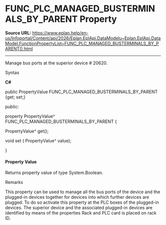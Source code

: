 # FUNC_PLC_MANAGED_BUSTERMINALS_BY_PARENT Property

**Source URL:** https://www.eplan.help/en-us/Infoportal/Content/api/2026/Eplan.EplApi.DataModelu~Eplan.EplApi.DataModel.FunctionPropertyList~FUNC_PLC_MANAGED_BUSTERMINALS_BY_PARENT().html

---

Manage bus ports at the superior device # 20620.

Syntax

**C#**



public PropertyValue FUNC_PLC_MANAGED_BUSTERMINALS_BY_PARENT {get; set;}

public:

property PropertyValue^ FUNC_PLC_MANAGED_BUSTERMINALS_BY_PARENT {

   PropertyValue^ get();

   void set (    PropertyValue^ value);

}


#### Property Value

Returns property value of type System.Boolean.

Remarks

This property can be used to manage all the bus ports of the device and the plugged-in devices together for devices into which further devices are plugged. To do so activate this property at the PLC boxes of the plugged-in devices. The superior device and the associated plugged-in devices are identified by means of the properties Rack and PLC card is placed on rack ID.
